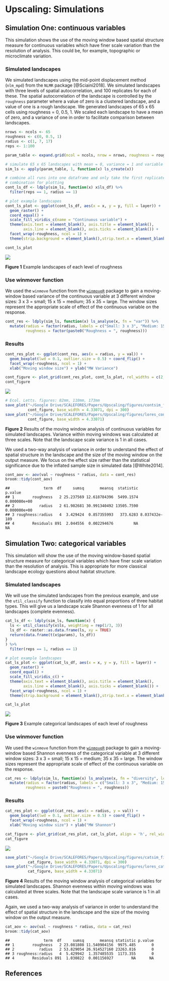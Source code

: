 # Upscaling: Simulations



## Simulation One: continuous variables

This simulation shows the use of the moving window based spatial structure measure for continuous variables which have finer scale variation than the resolution of analysis. This could be, for example, topographic or microclimate variation. 

### Simulated landscapes

We simulated landscapes using the mid-point displacement method (`nlm_mpd`) from the `NLMR` package [@Sciaini2018]. We simulated landscapes with three levels of spatial autocorrelation, and 100 replicates for each of these. The spatial autocorrelation of the landscape is controlled by the `roughness` parameter where a value of zero is a clustered landscape, and a value of one is a rough landscape. We generated landscapes of 65 x 65 cells using roughness = 0, 0.5, 1. We scaled each landscape to have a mean of zero, and a variance of one in order to facilitate comparison between landscapes. 


```r
nrows <- ncols <- 65
roughness <- c(0, 0.5, 1)
radius <- c(1, 7, 17)
reps <- 1:100

param_table <- expand.grid(ncol = ncols, nrow = nrows, roughness = roughness, radius = radius, reps = reps)

# simulate 65 x 65 landscapes with mean = 0, variance = 1 and variable roughness
sim_ls <- apply(param_table, 1, function(x) ls_create(x))

# combine all runs into one dataframe and only take the first replicate of each
# combination for plotting
cont_ls_df <- ldply(sim_ls, function(x) x$ls_df) %>% 
  filter(reps == 1, radius == 1)

# plot example landscapes
cont_ls_plot <- ggplot(cont_ls_df, aes(x = x, y = y, fill = layer)) + 
  geom_raster() + 
  coord_equal() + 
  scale_fill_viridis_c(name = "Continuous variable") + 
  theme(axis.text = element_blank(), axis.title = element_blank(), 
        axis.line = element_blank(), axis.ticks = element_blank()) + 
  facet_wrap(~roughness, ncol = 1) + 
  theme(strip.background = element_blank(),strip.text.x = element_blank(), legend.position = "none")

cont_ls_plot
```

![](simulations_files/figure-html/sim_ls-1.png)<!-- -->

**Figure 1** Example landscapes of each level of roughness

### Use winmover function

We used the `winmove` function from the [`winmoveR`](https://github.com/laurajanegraham/winmoveR) package to gain a moving-window based variance of the continuous variable at 3 different window sizes: 3 x 3 = small; 15 x 15 = medium; 35 x 35 = large. The window sizes represent the appropriate scale of effect of the continuous variable on the response. 


```r
cont_res <- ldply(sim_ls, function(x) ls_analyse(x, fn = "var")) %>% 
  mutate(radius = factor(radius, labels = c("Small: 3 x 3", "Medium: 15 x 15", "Large: 35 x 35")), 
         roughness = factor(paste0("Roughness = ", roughness)))
```


### Results


```r
cont_res_plot <- ggplot(cont_res, aes(x = radius, y = val)) + 
  geom_boxplot(lwd = 0.1, outlier.size = 0.5) + coord_flip() + 
  facet_wrap(~roughness, ncol = 1) +
  xlab("Moving window size") + ylab("MW Variance")

cont_figure <- plot_grid(cont_res_plot, cont_ls_plot, rel_widths = c(2, 1))
cont_figure
```

![](simulations_files/figure-html/contsim_results-1.png)<!-- -->

```r
# Ecol. Letts. figures: 82mm, 110mm, 173mm
save_plot("~/Google Drive/SCALEFORES/Papers/Upscaling/figures/contsim_figure.tiff", 
          cont_figure, base_width = 4.33071, dpi = 300)
save_plot("~/Google Drive/SCALEFORES/Papers/Upscaling/figures/lores_contsim_figure.png", 
          cont_figure, base_width = 4.33071)
```

**Figure 2** Results of the moving window analysis of continuous variables for simulated landscapes. Variance within moving windows was calculated at three scales. Note that the landscape scale variance is 1 in all cases. 

We used a two-way analysis of variance in order to understand the effect of spatial structure in the landscape and the size of the moving window on the output measure. We focus on the effect size rather than the statistical significance due to the inflated sample size in simulated data [@White2014]. 


```r
cont_aov <- aov(val ~ roughness * radius, data = cont_res)
broom::tidy(cont_aov)
```

```
##               term  df     sumsq       meansq  statistic       p.value
## 1        roughness   2 25.237569 12.618784396  5499.1574  0.000000e+00
## 2           radius   2 61.982681 30.991340492 13505.7590  0.000000e+00
## 3 roughness:radius   4  3.429424  0.857355993   373.6283 8.037432e-189
## 4        Residuals 891  2.044556  0.002294676         NA            NA
```

## Simulation Two: categorical variables

This simulation will show the use of the moving window-based spatial structure measure for categorical variables which have finer scale variation than the resolution of analysis. This is appropriate for more classical landscape ecology questions about habitat structure. 

### Simulated landscapes

We will use the simulated landscapes from the previous example, and use the `util_classify` function to classify into equal proportions of three habitat types. This will give us a landscape scale Shannon evenness of 1 for all landscapes (complete evenness). 


```r
cat_ls_df <- ldply(sim_ls, function(x) {
  ls <- util_classify(x$ls, weighting = rep(1/3, 3))
  ls_df <- raster::as.data.frame(ls, xy = TRUE)
  return(data.frame(t(x$params), ls_df))
}
) %>% 
  filter(reps == 1, radius == 1)

# plot example landscapes
cat_ls_plot <- ggplot(cat_ls_df, aes(x = x, y = y, fill = layer)) + 
  geom_raster() + 
  coord_equal() + 
  scale_fill_viridis_c() + 
  theme(axis.text = element_blank(), axis.title = element_blank(), 
        axis.line = element_blank(), axis.ticks = element_blank()) + 
  facet_wrap(~roughness, ncol = 1) + 
  theme(strip.background = element_blank(),strip.text.x = element_blank(), legend.position = "none")

cat_ls_plot
```

![](simulations_files/figure-html/cat_ls-1.png)<!-- -->

**Figure 3** Example categorical landscapes of each level of roughness

### Use winmover function

We used the `winmove` function from the [`winmoveR`](https://github.com/laurajanegraham/winmoveR) package to gain a moving-window based Shannon evenness of the categorical variable at 3 different window sizes: 3 x 3 = small; 15 x 15 = medium; 35 x 35 = large. The window sizes represent the appropriate scale of effect of the continuous variable on the response. 


```r
cat_res <- ldply(sim_ls, function(x) ls_analyse(x, fn = "diversity", lc_class = 0:2)) %>% 
  mutate(radius = factor(radius, labels = c("Small: 3 x 3", "Medium: 15 x 15", "Large: 35 x 35")), 
         roughness = paste0("Roughness = ", roughness))
```


### Results


```r
cat_res_plot <- ggplot(cat_res, aes(x = radius, y = val)) + 
  geom_boxplot(lwd = 0.1, outlier.size = 0.5) + coord_flip() + 
  facet_wrap(~roughness, ncol = 1) +
  xlab("Moving window size") + ylab("MW Shannon") 

cat_figure <- plot_grid(cat_res_plot, cat_ls_plot, align = 'h', rel_widths = c(2, 1))
cat_figure
```

![](simulations_files/figure-html/catsim_results-1.png)<!-- -->

```r
save_plot("~/Google Drive/SCALEFORES/Papers/Upscaling/figures/catsim_figure.tiff", 
          cat_figure, base_width = 4.33071, dpi = 300)
save_plot("~/Google Drive/SCALEFORES/Papers/Upscaling/figures/lores_catsim_figure.png", 
          cat_figure, base_width = 4.33071)
```

**Figure 4** Results of the moving window analysis of categorical variables for simulated landscapes. Shannon evenness within moving windows was calculated at three scales. Note that the landscape scale variance is 1 in all cases. 

Again, we used a two-way analysis of variance in order to understand the effect of spatial structure in the landscape and the size of the moving window on the output measure. 


```r
cat_aov <- aov(val ~ roughness * radius, data = cat_res)
broom::tidy(cat_aov)
```

```
##               term  df     sumsq       meansq statistic p.value
## 1        roughness   2 23.081808 11.540904156  9975.485       0
## 2           radius   2 53.829054 26.914527160 23263.816       0
## 3 roughness:radius   4  5.429942  1.357485535  1173.355       0
## 4        Residuals 891  1.030822  0.001156927        NA      NA
```

## References

